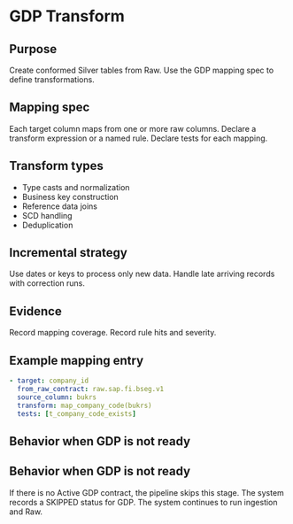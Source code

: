 # GDP Transform

## Purpose
Create conformed Silver tables from Raw.
Use the GDP mapping spec to define transformations.

## Mapping spec
Each target column maps from one or more raw columns.
Declare a transform expression or a named rule.
Declare tests for each mapping.

## Transform types
- Type casts and normalization
- Business key construction
- Reference data joins
- SCD handling
- Deduplication

## Incremental strategy
Use dates or keys to process only new data.
Handle late arriving records with correction runs.

## Evidence
Record mapping coverage.
Record rule hits and severity.

## Example mapping entry
```yaml
- target: company_id
  from_raw_contract: raw.sap.fi.bseg.v1
  source_column: bukrs
  transform: map_company_code(bukrs)
  tests: [t_company_code_exists]
```


## Behavior when GDP is not ready

## Behavior when GDP is not ready
If there is no Active GDP contract, the pipeline skips this stage.
The system records a SKIPPED status for GDP.
The system continues to run ingestion and Raw.
